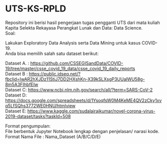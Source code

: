 # UTS-KS-RPLD
Repository ini berisi hasil pengerjaan tugas pengganti UTS dari mata kuliah Kapita Selekta Rekayasa Perangkat Lunak dan Data: Data Science.\
Soal:

Lakukan Exploratory Data Analysis serta Data Mining untuk kasus COVID-19.\
Anda bisa memilih salah satu dataset berikut:

Dataset A. : https://github.com/CSSEGISandData/COVID-19/tree/master/csse_covid_19_data/csse_covid_19_daily_reports \
Dataset B : https://public.idseq.net/?fbclid=IwAR2hXJDz11StiJ7DD2HXshKn-X39kSLXsgP3UUalWU58g-8m5A3FIhbfEIw \
Dataset C: https://www.ncbi.nlm.nih.gov/search/all/?term=SARS-CoV-2 \
Dataset D: https://docs.google.com/spreadsheets/d/1YsoqfsW0M4KeME4QV2zCky1xvq5LfSQhs3772WE0HNU/htmlview \
Dataset E: https://www.kaggle.com/sudalairajkumar/novel-corona-virus-2019-dataset/tasks?taskId=508 

Format pengumpulan:\
File berbentuk Jupyter Notebook lengkap dengan penjelasan/ narasi kode.\
Format Nama File : Nama_Dataset (A/B/C/D/E)
